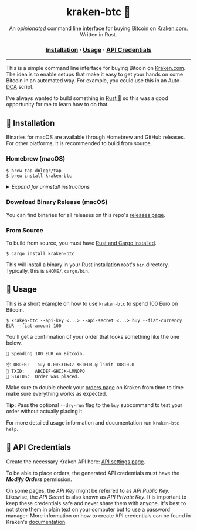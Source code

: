 <h1 align="center" style="font-weight: bold !important">kraken-btc 🐙</h1>

<p align="center">
  An <em>opinionated</em> command line interface for buying Bitcoin on <a href="https://kraken.com">Kraken.com</a>. Written in Rust.
</p>

<h3 align="center">
  <a href="#-installation-">Installation</a>
  <span> · </span>
  <a href="#-usage">Usage</a>
  <span> · </span>
  <a href="#-api-credentials">API Credentials</a>
</h3>

---

This is a simple command line interface for buying Bitcoin on [Kraken.com](https://kraken.com). The idea is to enable setups that make it easy to get your hands on some Bitcoin in an automated way. For example, you could use this in an Auto-[DCA](https://en.wikipedia.org/wiki/Dollar_cost_averaging) script.

I've always wanted to build something in [Rust 🦀](https://rust-lang.org) so this was a good opportunity for me to learn how to do that.

## 💽 Installation

Binaries for macOS are available through Homebrew and GitHub releases. For other platforms, it is recommended to build from source.

### Homebrew (macOS)

```
$ brew tap dnlggr/tap
$ brew install kraken-btc
```

<details>
  <summary><i>Expand for uninstall instructions</i></summary>
  <p><code>$ brew untap dnlggr/tap</code></p>
  <p><code>$ brew uninstall kraken-btc</code></p>
</details>

### Download Binary Release (macOS)

You can find binaries for all releases on this repo's [releases page](https://github.com/dnlggr/kraken-btc/releases).

### From Source

To build from source, you must have [Rust and Cargo installed](https://www.rust-lang.org/tools/install).

```
$ cargo install kraken-btc 
```

This will install a binary in your Rust installation root's `bin` directory. Typically, this is `$HOME/.cargo/bin`. 

## 💸 Usage

This is a short example on how to use `kraken-btc` to spend 100 Euro on Bitcoin.

```
$ kraken-btc --api-key <...> --api-secret <...> buy --fiat-currency EUR --fiat-amount 100
```

You'll get a confirmation of your order that looks something like the one below.

```
🐙 Spending 100 EUR on Bitcoin.

📦 ORDER:   buy 0.00531632 XBTEUR @ limit 18810.0
🎫 TXID:    ABCDEF-GHIJK-LMNOPQ
🎉 STATUS:  Order was placed.
```

Make sure to double check your [orders page](https://www.kraken.com/u/trade#tab=orders) on Kraken from time to time make sure everything works as expected.

**Tip:** Pass the optional `--dry-run` flag to the `buy` subcommand to test your order without actually placing it.

For more detailed usage information and documentation run `kraken-btc help`.

## 🔑 API Credentials

Create the necessary Kraken API here: [API settings page](https://www.kraken.com/u/security/api/new).

To be able to place orders, the generated API credentials must have the **_Modify Orders_** permission.

On some pages, the _API Key_ might be referred to as _API Public Key_. Likewise, the _API Secret_ is also known as _API Private Key_. It is important to keep these credentials safe and never share them with anyone. It's best to not store them in plain text on your computer but to use a password manager. More information on how to create API credentials can be found in Kraken's [documentation](https://support.kraken.com/hc/en-us/articles/360000919966-How-to-generate-an-API-key-pair-).
